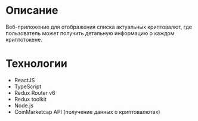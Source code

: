 # Описание
Веб-приложение для отображения списка актуальных криптовалют, где пользователь может получить детальную информацию о каждом криптотокене. 

# Технологии
- ReactJS
- TypeScript
- Redux Router v6
- Redux toolkit
- Node.js
- CoinMarketcap API (получение данных о криптовалютах)
